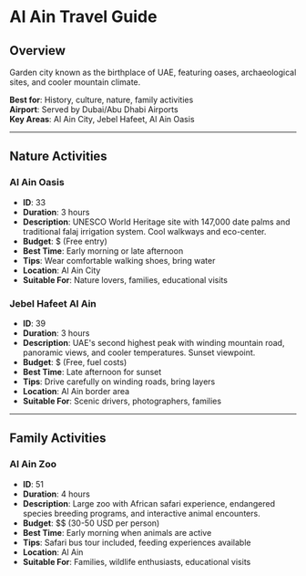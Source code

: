 
# Al Ain Travel Guide

## Overview
Garden city known as the birthplace of UAE, featuring oases, archaeological sites, and cooler mountain climate.

**Best for**: History, culture, nature, family activities  
**Airport**: Served by Dubai/Abu Dhabi Airports  
**Key Areas**: Al Ain City, Jebel Hafeet, Al Ain Oasis

---

## Nature Activities

### Al Ain Oasis
- **ID**: 33
- **Duration**: 3 hours
- **Description**: UNESCO World Heritage site with 147,000 date palms and traditional falaj irrigation system. Cool walkways and eco-center.
- **Budget**: $ (Free entry)
- **Best Time**: Early morning or late afternoon
- **Tips**: Wear comfortable walking shoes, bring water
- **Location**: Al Ain City
- **Suitable For**: Nature lovers, families, educational visits

### Jebel Hafeet Al Ain
- **ID**: 39
- **Duration**: 3 hours
- **Description**: UAE's second highest peak with winding mountain road, panoramic views, and cooler temperatures. Sunset viewpoint.
- **Budget**: $ (Free, fuel costs)
- **Best Time**: Late afternoon for sunset
- **Tips**: Drive carefully on winding roads, bring layers
- **Location**: Al Ain border area
- **Suitable For**: Scenic drivers, photographers, families

---

## Family Activities

### Al Ain Zoo
- **ID**: 51
- **Duration**: 4 hours
- **Description**: Large zoo with African safari experience, endangered species breeding programs, and interactive animal encounters.
- **Budget**: $$ (30-50 USD per person)
- **Best Time**: Early morning when animals are active
- **Tips**: Safari bus tour included, feeding experiences available
- **Location**: Al Ain
- **Suitable For**: Families, wildlife enthusiasts, educational visits
